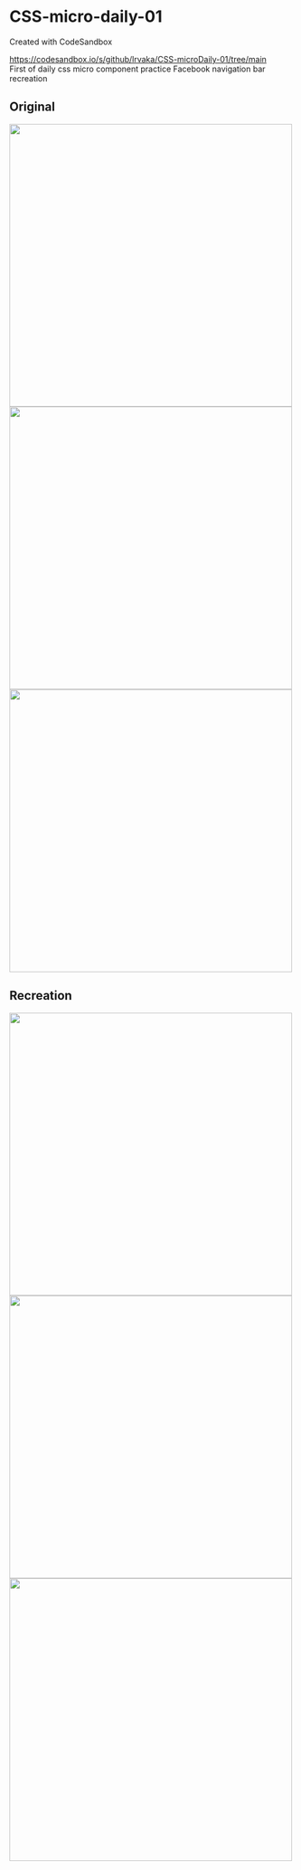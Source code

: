 # CSS-micro-daily-01
Created with CodeSandbox  
  
https://codesandbox.io/s/github/lrvaka/CSS-microDaily-01/tree/main  
First of daily css micro component practice
Facebook navigation bar recreation

## Original   
<img src="https://user-images.githubusercontent.com/3280206/173956317-6db7a2d8-da9d-4360-bf59-ac007370fb1c.png" width="500" >
<img src="https://user-images.githubusercontent.com/3280206/173955882-ce16c250-793f-44b0-959a-bc67e5f4ce5f.png" width="500" >
<img src="https://user-images.githubusercontent.com/3280206/173956680-f98a60c4-4644-4e8f-93a5-bba0e0cce5b9.png" width="500" >

## Recreation  
<img src="https://user-images.githubusercontent.com/3280206/173956391-3a2a7bb6-da3b-4d14-8652-c763dc9a2481.png" width="500" >
<img src="https://user-images.githubusercontent.com/3280206/173956020-3f7b84d7-7130-48de-9f2a-640ebb377720.png" width="500" >
<img src="https://user-images.githubusercontent.com/3280206/173956531-17490830-7c9e-4c4a-bf4a-861971acac39.png" width="500" >



